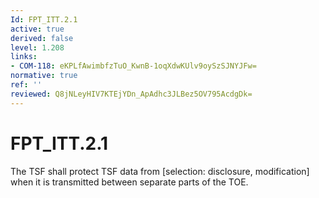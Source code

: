 ```yaml
---
Id: FPT_ITT.2.1
active: true
derived: false
level: 1.208
links:
- COM-118: eKPLfAwimbfzTuO_KwnB-1oqXdwKUlv9oySzSJNYJFw=
normative: true
ref: ''
reviewed: Q8jNLeyHIV7KTEjYDn_ApAdhc3JLBez5OV795AcdgDk=
---
```


# FPT_ITT.2.1

The TSF shall protect TSF data from [selection: disclosure, modification] when it is transmitted between separate parts of the TOE.